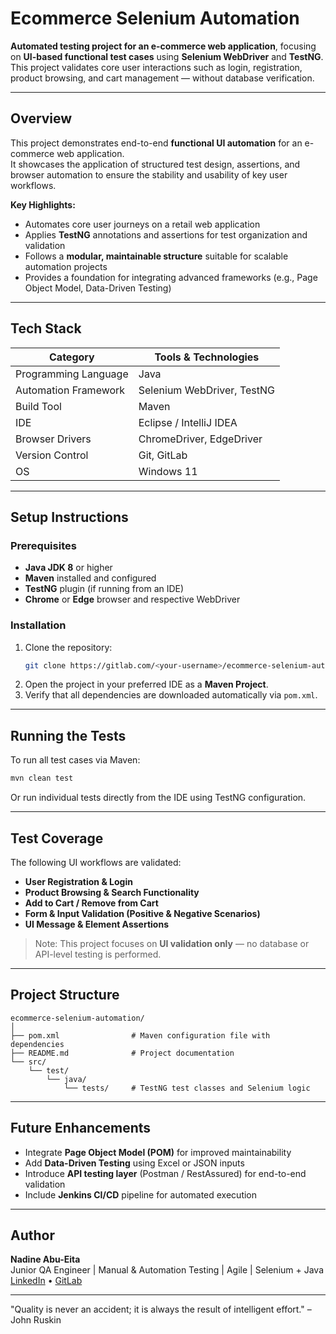# Ecommerce Selenium Automation

**Automated testing project for an e-commerce web application**, focusing on **UI-based functional test cases** using **Selenium WebDriver** and **TestNG**.  
This project validates core user interactions such as login, registration, product browsing, and cart management — without database verification.

---

## Overview

This project demonstrates end-to-end **functional UI automation** for an e-commerce web application.  
It showcases the application of structured test design, assertions, and browser automation to ensure the stability and usability of key user workflows.

**Key Highlights:**
- Automates core user journeys on a retail web application  
- Applies **TestNG** annotations and assertions for test organization and validation  
- Follows a **modular, maintainable structure** suitable for scalable automation projects  
- Provides a foundation for integrating advanced frameworks (e.g., Page Object Model, Data-Driven Testing)

---

## Tech Stack

| Category | Tools & Technologies |
|-----------|---------------------|
| Programming Language | Java |
| Automation Framework | Selenium WebDriver, TestNG |
| Build Tool | Maven |
| IDE | Eclipse / IntelliJ IDEA |
| Browser Drivers | ChromeDriver, EdgeDriver |
| Version Control | Git, GitLab |
| OS | Windows 11 |

---

## Setup Instructions

### Prerequisites
- **Java JDK 8** or higher  
- **Maven** installed and configured  
- **TestNG** plugin (if running from an IDE)  
- **Chrome** or **Edge** browser and respective WebDriver

### Installation

1. Clone the repository:
   ```bash
   git clone https://gitlab.com/<your-username>/ecommerce-selenium-automation.git
   ```
2. Open the project in your preferred IDE as a **Maven Project**.  
3. Verify that all dependencies are downloaded automatically via `pom.xml`.  

---

## Running the Tests

To run all test cases via Maven:
```bash
mvn clean test
```

Or run individual tests directly from the IDE using TestNG configuration.

---

## Test Coverage

The following UI workflows are validated:

- **User Registration & Login**  
- **Product Browsing & Search Functionality**  
- **Add to Cart / Remove from Cart**  
- **Form & Input Validation (Positive & Negative Scenarios)**  
- **UI Message & Element Assertions**

> Note: This project focuses on **UI validation only** — no database or API-level testing is performed.

---

## Project Structure

```
ecommerce-selenium-automation/
│
├── pom.xml                # Maven configuration file with dependencies
├── README.md              # Project documentation
└── src/
    └── test/
        └── java/
            └── tests/     # TestNG test classes and Selenium logic
```

---

## Future Enhancements
- Integrate **Page Object Model (POM)** for improved maintainability  
- Add **Data-Driven Testing** using Excel or JSON inputs  
- Introduce **API testing layer** (Postman / RestAssured) for end-to-end validation  
- Include **Jenkins CI/CD** pipeline for automated execution  

---

## Author

**Nadine Abu-Eita**  
Junior QA Engineer | Manual & Automation Testing | Agile | Selenium + Java  
[LinkedIn](https://www.linkedin.com/in/nadine-abueita) • [GitLab](https://gitlab.com/your-username)

---

"Quality is never an accident; it is always the result of intelligent effort." – John Ruskin
